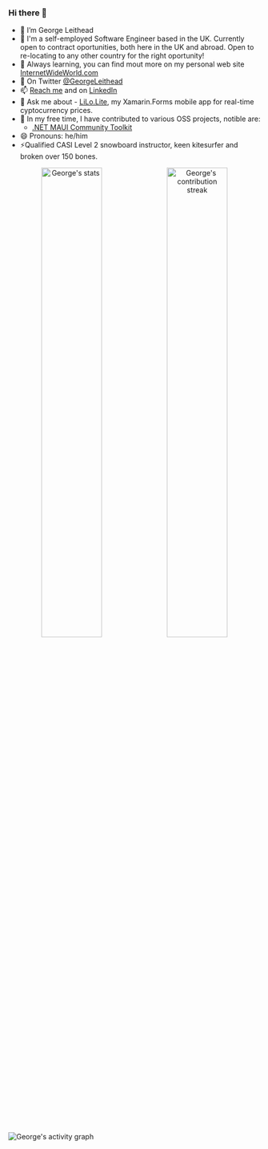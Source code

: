### Hi there 👋

<!--
**GeorgeLeithead/GeorgeLeithead** is a ✨ _special_ ✨ repository because its `README.md` (this file) appears on your GitHub profile.

Here are some ideas to get you started:

- 🔭 I’m currently working on ...
- 🌱 I’m currently learning ...
- 👯 I’m looking to collaborate on ...
- 🤔 I’m looking for help with ...
- 💬 Ask me about ...
- 📫 How to reach me: ...
- 😄 Pronouns: ...
- ⚡ Fun fact: ...
-->
- 🔭 I’m George Leithead
- 🏢 I'm a self-employed Software Engineer based in the UK.  Currently open to contract oportunities, both here in the UK and abroad.  Open to re-locating to any other country for the right oportunity!
- 🌱 Always learning, you can find mout more on my personal web site [InternetWideWorld.com](https://www.internetwideworld.com)
- 🦜 On Twitter [@GeorgeLeithead](https://twitter.com/georgeleithead)
- 📫 [Reach me](https://www.internetwideworld.com/) and on [LinkedIn](https://www.linkedin.com/in/georgeleithead/)
- 💬 Ask me about - [LiLo.Lite](https://www.internetwideworld.com/lilolite), my Xamarin.Forms mobile app for real-time cyptocurrency prices.
- 👯 In my free time, I have contributed to various OSS projects, notible are:
  - [.NET MAUI Community Toolkit](https://github.com/CommunityToolkit/Maui)
- 😄 Pronouns: he/him
- ⚡Qualified CASI Level 2 snowboard instructor, keen kitesurfer and broken over 150 bones.

<div align="center">
<img alt="George's stats" width="49%" src="https://github-readme-stats.vercel.app/api?username=georgeleithead&show_icons=true&count_private=true&theme=github_dark" />
<img alt="George's contribution streak" width="49%" src="https://github-readme-streak-stats.herokuapp.com?user=GeorgeLeithead&theme=github-dark&date_format=j%2Fn%5B%2FY%5D" />
</div>



![George's activity graph](https://activity-graph.herokuapp.com/graph?username=GeorgeLeithead&theme=github)
